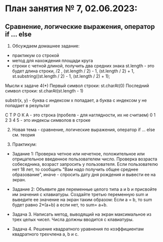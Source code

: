 # План занятия № 7, 02.06.2023:
## Сравнение, логические выражения, оператор if ... else

1. Обсуждаем домашнее задание:
- практикум со строкой
- метод для нахождения площади круга
- строки с четной длиной, получить два средних знака
st.length - это будет длина строки, /2 , (st.length / 2) - 1, (st.length / 2) + 1, 
st.substring((st.length / 2) - 1, (st.length / 2) + 1); 

Мысли к задаче 4(*)
Первый символ строки:
st.charAt(0) 
Последний символ строки:
st.charAt(st.length - 1)

substr(x, y) - буква с индексом х попадает, а буква с индексом y не попадает в результат

С Т Р О К А - это строка (пробелв - для наглядности, их не считаем)
0 1 2 3 4 5 - это индексы символов в строке

2. Новая тема - сравнение, логические выражения, оператор if ... else
см. теория

3. Практикум:
- Задание 1:
Проверка четное или нечетное, положительное или отрицательное введенное пользователем число.
Проверка возраста собеседника, возраст запросить у пользователя. Если пользователю нет 
18 лет, то сообщить "Вам надо получить общее среднее образование", иначе - спросить дату 
дня рождения и вывести ее на экран.

- Задание 2:
Объявите две переменные целого типа a и b и присвойте им значения с клавиатуры. 
Создайте третью переменную sum и выведите ее значение на экран таким образом: 
Если a = b, то sum будет равно 2*(a+b) a если нет, то sum= a+b.

- Задача 3.   Написать метод, выводящий на экран максимальное из трех целых чисел. 
Числа должны вводится с клавиатуры.

- Задача 4.
Решение квадратного уравнения по коэффициентам квадратного трехчлена а, b и с.
